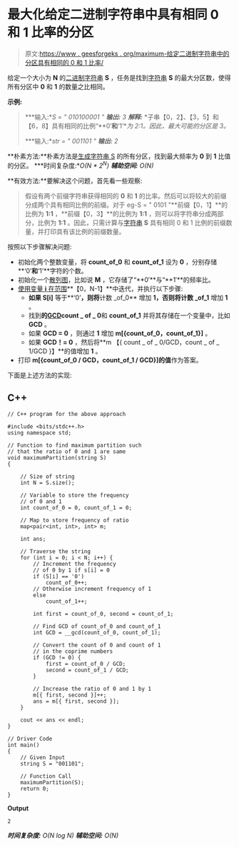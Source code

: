 # 最大化给定二进制字符串中具有相同 0 和 1 比率的分区

> 原文:[https://www . geesforgeks . org/maximum-给定二进制字符串中的分区具有相同的 0 和 1 比率/](https://www.geeksforgeeks.org/maximize-partitions-in-given-binary-string-having-same-ratio-of-0s-and-1s/)

给定一个大小为 **N** 的[二进制字符串](https://www.geeksforgeeks.org/tag/binary-string/) **S** ，任务是找到[字符串](https://www.geeksforgeeks.org/string-data-structure/) **S** 的最大分区数，使得所有分区中 **0** 和 **1** 的数量之比相同。

**示例:**

> ***输入:**S = " 010100001 "*
> ***输出:** 3*
> ***解释:***
> *子串【0，2】、【3，5】和【6，8】具有相同的比例“**0′**和**‘1’**为 2:1。因此，最大可能的分区是 3。*
> 
> ***输入:**str = " 001101 "*
> ***输出:** 2*

**朴素方法:**朴素方法是[生成字符串 S](https://www.geeksforgeeks.org/generate-unique-partitions-of-an-integer/) 的所有分区，找到最大频率为 **0** 到 **1** 比值的分区。
***时间复杂度:**O(N * 2<sup>N</sup>)*
***辅助空间:** O(N)*

**有效方法:**要解决这个问题，首先看一些观察:

> 假设有两个前缀字符串获得相同的 **0** 和 **1** 的比率。然后可以将较大的前缀分成两个具有相同比例的前缀。对于 eg-S = " 0101 "**前缀【0，1】**的比例为 **1:1** ，**前缀【0，3】**的比例为 **1:1** ，则可以将字符串分成两部分，比例为 **1:1** 。因此，只需计算与[字符串](https://www.geeksforgeeks.org/string-class-in-java/) **S** 具有相同 0 和 1 比例的前缀数量，并打印具有该比例的前缀数量。

按照以下步骤解决问题:

*   初始化两个整数变量，将 **count_of_0** 和 **count_of_1** 设为 **0** ，分别存储**‘0’**和**‘1’**字符的个数。
*   初始化一个[散列图](https://www.geeksforgeeks.org/hashing-data-structure/)，比如说 **M** ，它存储了“**0′**与“**1′**的频率比。
*   [使用变量 **i** 在范围](https://www.geeksforgeeks.org/range-based-loop-c/)**【0，N-1】**中迭代，并执行以下步骤:
    *   **如果 S[i]** 等于**‘0’**，则将**计数 _of_0** 增加 **1，**否则将**计数 _of_1** 增加 **1** 。
    *   找到**的[GCD](https://www.geeksforgeeks.org/basic-and-extended-euclidean-algorithms/)count _ of _ 0**和 **count_of_1** 并将其存储在一个变量中，比如 **GCD** 。
    *   如果 **GCD = 0** ，则通过 **1** 增加 **m[{count_of_0，count_of_1}]** 。
    *   如果 **GCD！= 0** ，然后将**m 【{ count _ of _ 0/GCD，count _ of _ 1/GCD }】**的值增加 **1** 。
*   打印 **m[{count_of_0 / GCD，count_of_1 / GCD}]的值**作为答案。

下面是上述方法的实现:

## C++

```
// C++ program for the above approach

#include <bits/stdc++.h>
using namespace std;

// Function to find maximum partition such
// that the ratio of 0 and 1 are same
void maximumPartition(string S)
{

    // Size of string
    int N = S.size();

    // Variable to store the frequency
    // of 0 and 1
    int count_of_0 = 0, count_of_1 = 0;

    // Map to store frequency of ratio
    map<pair<int, int>, int> m;

    int ans;

    // Traverse the string
    for (int i = 0; i < N; i++) {
        // Increment the frequency
        // of 0 by 1 if s[i] = 0
        if (S[i] == '0')
            count_of_0++;
        // Otherwise increment frequency of 1
        else
            count_of_1++;

        int first = count_of_0, second = count_of_1;

        // Find GCD of count_of_0 and count_of_1
        int GCD = __gcd(count_of_0, count_of_1);

        // Convert the count of 0 and count of 1
        // in the coprime numbers
        if (GCD != 0) {
            first = count_of_0 / GCD;
            second = count_of_1 / GCD;
        }

        // Increase the ratio of 0 and 1 by 1
        m[{ first, second }]++;
        ans = m[{ first, second }];
    }

    cout << ans << endl;
}

// Driver Code
int main()
{
    // Given Input
    string S = "001101";

    // Function Call
    maximumPartition(S);
    return 0;
}
```

**Output**

```
2
```

***时间复杂度:** O(N log N)*
***辅助空间:** O(N)*